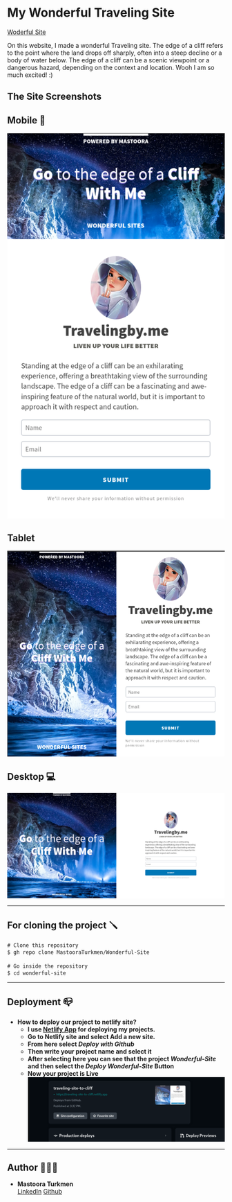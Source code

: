 # My Wonderful Traveling Site

[Woderful Site](https://traveling-site-to-cliff.netlify.app/)

On this website, I made a wonderful Traveling site. The edge of a cliff refers to the point where the land drops off sharply, often into a steep decline or a body of water below. The edge of a cliff can be a scenic viewpoint or a dangerous hazard, depending on the context and location. Wooh I am so much excited! :)

## The Site Screenshots

## Mobile 📱
![Alt text](./Images/image-2.png)

## Tablet 
![Alt text](./Images/image-1.png)

## Desktop 💻
![Alt text](./Images/image.png)


-----

## For cloning the project 🪛

```
# Clone this repository
$ gh repo clone MastooraTurkmen/Wonderful-Site

# Go inside the repository
$ cd wonderful-site

```


----


## Deployment 📪

+ **How to deploy our project to netlify site?**
   + **I use [Netlify App](https://app.netlify.com/) for deploying my projects.**
   + **Go to Netlify site and select Add a new site.**
   + **From here select _Deploy with Github_**
   + **Then write your project name and select it**
   + **After selecting here you can see that the project _Wonderful-Site_ and then select the _Deploy Wonderful-Site_ Button**
   + **Now your project is Live**
   ![Alt text](./Images/image-3.png)


----


## Author 👩🏻‍💻 
+ **Mastoora Turkmen**  
[LinkedIn](https://www.linkedin.com/in/mastoora-turkmen/) 
[Github](https://github.com/MastooraTurkmen/) 